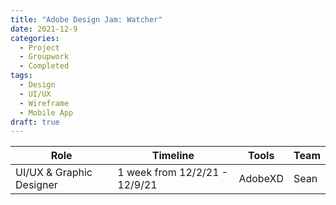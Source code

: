 ```yaml
---
title: "Adobe Design Jam: Watcher"
date: 2021-12-9
categories: 
  - Project
  - Groupwork
  - Completed
tags:
  - Design
  - UI/UX
  - Wireframe
  - Mobile App
draft: true
---
```



Role      | Timeline | Tools  |  Team   |
| --------  | -------- | ------ | ------- |
| UI/UX & Graphic Designer | 1 week from 12/2/21 - 12/9/21| AdobeXD| Sean |